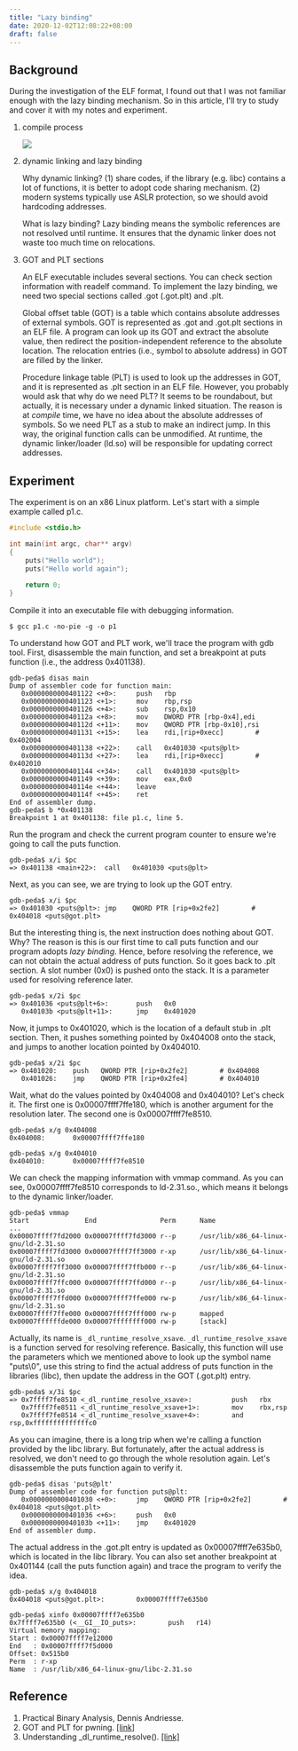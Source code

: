 ```yaml
---
title: "Lazy binding"
date: 2020-12-02T12:08:22+08:00
draft: false
---
```


## Background

During the investigation of the ELF format, I found out that I was not familiar enough with the lazy binding mechanism. So in this article, I'll try to study and cover it with my notes and experiment. 

1. compile process

   ![](https://github.com/chuang76/Security-101/blob/master/05-linking/figure/proc.jpg?raw=true)

2. dynamic linking and lazy binding

   Why dynamic linking? (1) share codes, if the library (e.g. libc) contains a lot of functions, it is better to adopt code sharing mechanism. (2) modern systems typically use ASLR protection, so we should avoid hardcoding addresses. 

   What is lazy binding? Lazy binding means the symbolic references are not resolved until runtime. It ensures that the dynamic linker does not waste too much time on relocations. 

3. GOT and PLT sections 

   An ELF executable includes several sections. You can check section information with readelf command. To implement the lazy binding, we need two special sections called .got (.got.plt) and .plt. 

   Global offset table (GOT) is a table which contains absolute addresses of external symbols. GOT is represented as .got and .got.plt sections in an ELF file. A program can look up its GOT and extract the absolute value, then redirect the position-independent reference to the absolute location. The relocation entries (i.e., symbol to absolute address) in GOT are filled by the linker. 

   Procedure linkage table (PLT) is used to look up the addresses in GOT, and it is represented as .plt section in an ELF file. However, you probably would ask that why do we need PLT? It seems to be roundabout, but actually, it is necessary under a dynamic linked situation. The reason is at *compile* time, we have no idea about the absolute addresses of symbols.  So we need PLT as a stub to make an indirect jump. In this way, the original function calls can be unmodified. At runtime, the dynamic linker/loader (ld.so) will be responsible for updating correct addresses. 

   

## Experiment 

The experiment is on an x86 Linux platform. Let's start with a simple example called p1.c. 

```c
#include <stdio.h>

int main(int argc, char** argv)
{
    puts("Hello world"); 
    puts("Hello world again"); 
    
    return 0; 
}
```

Compile it into an executable file with debugging information. 

```
$ gcc p1.c -no-pie -g -o p1
```

To understand how GOT and PLT work, we'll trace the program with gdb tool. First, disassemble the main function, and set a breakpoint at puts function (i.e., the address 0x401138). 

```
gdb-peda$ disas main
Dump of assembler code for function main:
   0x0000000000401122 <+0>:     push   rbp
   0x0000000000401123 <+1>:     mov    rbp,rsp
   0x0000000000401126 <+4>:     sub    rsp,0x10
   0x000000000040112a <+8>:     mov    DWORD PTR [rbp-0x4],edi
   0x000000000040112d <+11>:    mov    QWORD PTR [rbp-0x10],rsi
   0x0000000000401131 <+15>:    lea    rdi,[rip+0xecc]        # 0x402004
   0x0000000000401138 <+22>:    call   0x401030 <puts@plt>
   0x000000000040113d <+27>:    lea    rdi,[rip+0xecc]        # 0x402010
   0x0000000000401144 <+34>:    call   0x401030 <puts@plt>
   0x0000000000401149 <+39>:    mov    eax,0x0
   0x000000000040114e <+44>:    leave  
   0x000000000040114f <+45>:    ret    
End of assembler dump.
gdb-peda$ b *0x401138
Breakpoint 1 at 0x401138: file p1.c, line 5.
```

Run the program and check the current program counter to ensure we're going to call the puts function.

```
gdb-peda$ x/i $pc
=> 0x401138 <main+22>:  call   0x401030 <puts@plt>
```

Next, as you can see, we are trying to look up the GOT entry. 

```
gdb-peda$ x/i $pc
=> 0x401030 <puts@plt>: jmp    QWORD PTR [rip+0x2fe2]        # 0x404018 <puts@got.plt>
```

But the interesting thing is, the next instruction does nothing about GOT. Why? The reason is this is our first time to call puts function and our program adopts *lazy binding*. Hence, before resolving the reference, we can not obtain the actual address of puts function. So it goes back to .plt section. A slot number (0x0) is pushed onto the stack. It is a parameter used for resolving reference later.

```
gdb-peda$ x/2i $pc
=> 0x401036 <puts@plt+6>:       push   0x0
   0x40103b <puts@plt+11>:      jmp    0x401020
```

Now, it jumps to 0x401020, which is the location of a default stub in .plt section. Then, it pushes something pointed by 0x404008 onto the stack, and jumps to another location pointed by 0x404010.

```
gdb-peda$ x/2i $pc
=> 0x401020:    push   QWORD PTR [rip+0x2fe2]        # 0x404008
   0x401026:    jmp    QWORD PTR [rip+0x2fe4]        # 0x404010
```

Wait, what do the values pointed by 0x404008 and 0x404010? Let's check it. The first one is 0x00007ffff7ffe180, which is another argument for the resolution later. The second one is 0x00007ffff7fe8510. 

```
gdb-peda$ x/g 0x404008
0x404008:       0x00007ffff7ffe180

gdb-peda$ x/g 0x404010
0x404010:       0x00007ffff7fe8510
```

We can check the mapping information with vmmap command. As you can see, 0x00007ffff7fe8510 corresponds to ld-2.31.so., which means it belongs to the dynamic linker/loader. 

```
gdb-peda$ vmmap
Start              End                Perm      Name
...
0x00007ffff7fd2000 0x00007ffff7fd3000 r--p      /usr/lib/x86_64-linux-gnu/ld-2.31.so
0x00007ffff7fd3000 0x00007ffff7ff3000 r-xp      /usr/lib/x86_64-linux-gnu/ld-2.31.so
0x00007ffff7ff3000 0x00007ffff7ffb000 r--p      /usr/lib/x86_64-linux-gnu/ld-2.31.so
0x00007ffff7ffc000 0x00007ffff7ffd000 r--p      /usr/lib/x86_64-linux-gnu/ld-2.31.so
0x00007ffff7ffd000 0x00007ffff7ffe000 rw-p      /usr/lib/x86_64-linux-gnu/ld-2.31.so
0x00007ffff7ffe000 0x00007ffff7fff000 rw-p      mapped
0x00007ffffffde000 0x00007ffffffff000 rw-p      [stack]
```

Actually, its name is `_dl_runtime_resolve_xsave`.  `_dl_runtime_resolve_xsave` is a function served for resolving reference. Basically, this function will use the parameters which we mentioned above to look up the symbol name "puts\0", use this string to find the actual address of puts function in the libraries (libc), then update the address in the GOT (.got.plt) entry. 

```
gdb-peda$ x/3i $pc
=> 0x7ffff7fe8510 <_dl_runtime_resolve_xsave>:          push   rbx
   0x7ffff7fe8511 <_dl_runtime_resolve_xsave+1>:        mov    rbx,rsp
   0x7ffff7fe8514 <_dl_runtime_resolve_xsave+4>:        and    rsp,0xffffffffffffffc0
```

As you can imagine, there is a long trip when we're calling a function provided by the libc library. But fortunately, after the actual address is resolved, we don't need to go through the whole resolution again. Let's disassemble the puts function again to verify it.

```
gdb-peda$ disas 'puts@plt'
Dump of assembler code for function puts@plt:
   0x0000000000401030 <+0>:     jmp    QWORD PTR [rip+0x2fe2]        # 0x404018 <puts@got.plt>
   0x0000000000401036 <+6>:     push   0x0
   0x000000000040103b <+11>:    jmp    0x401020
End of assembler dump.
```

The actual address in the .got.plt entry is updated as 0x00007ffff7e635b0, which is located in the libc library. You can also set another breakpoint at 0x401144 (call the puts function again) and trace the program to verify the idea.

```
gdb-peda$ x/g 0x404018
0x404018 <puts@got.plt>:        0x00007ffff7e635b0

gdb-peda$ xinfo 0x00007ffff7e635b0
0x7ffff7e635b0 (<__GI__IO_puts>:        push   r14)
Virtual memory mapping:
Start : 0x00007ffff7e12000
End   : 0x00007ffff7f5d000
Offset: 0x515b0
Perm  : r-xp
Name  : /usr/lib/x86_64-linux-gnu/libc-2.31.so
```



## Reference

1. Practical Binary Analysis, Dennis Andriesse. 
2. GOT and PLT for pwning. [[link]](https://systemoverlord.com/2017/03/19/got-and-plt-for-pwning.html)
3. Understanding _dl_runtime_resolve(). [[link]](https://ypl.coffee/dl-resolve/)

